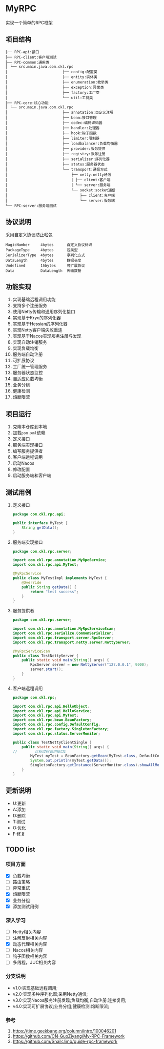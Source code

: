 # MyRPC

实现一个简单的RPC框架

## 项目结构

```.
├── RPC-api:接口
├── RPC-client:客户端测试
├── RPC-common:通用类
│ └── src.main.java.com.ckl.rpc
│                         ├── config:配置类
│                         ├── entity:实体类
│                         ├── enumeration:枚举类
│                         ├── exception:异常类
│                         ├── factory:工厂类
│                         └── util:工具类
├── RPC-core:核心功能
│ └── src.main.java.com.ckl.rpc
│                         ├── annotation:自定义注解
│                         ├── bean:接口管理
│                         ├── codec:编码译码器
│                         ├── handler:处理器
│                         ├── hook:钩子函数
│                         ├── limiter:限制器
│                         ├── loadbalancer:负载均衡器
│                         ├── provider:服务提供
│                         ├── registry:服务注册
│                         ├── serializer:序列化器
│                         ├── status:服务器状态
│                         └── transport:通信方式
│                             ├── netty:netty通信
│                             │ ├── client:客户端
│                             │ └── server:服务端
│                             └── socket:socket通信
│                                 ├── client:客户端
│                                 └── server:服务端
└── RPC-server:服务端测试
```

## 协议说明

采用自定义协议防止粘包

```
MagicNumber     4bytes      自定义协议标识
PackageType     4bytes      包类型
SerializerType  4bytes      序列化方式
DataLength      4bytes      数据长度
Undefined       16bytes     可扩展协议
Data            DataLength  传输数据   
```

## 功能实现

1. 实现基础远程调用功能
2. 支持多个注册服务
3. 使用Netty传输和通用序列化接口
4. 实现基于Kryo的序列化器
5. 实现基于Hessian的序列化器
6. 实现Netty客户端失败重连
7. 实现基于Nacos实现服务注册与发现
8. 实现自动注销服务
9. 实现负载均衡
10. 服务端自动注册
11. 可扩展协议
12. 工厂统一管理服务
13. 服务器状态监控
14. 自适应负载均衡
15. 业务分组
16. 健康检测
17. 熔断限流

## 项目运行

1. 克隆本仓库到本地
2. 加载`pom.xml`依赖
3. 定义接口
4. 服务端实现接口
5. 编写服务提供者
6. 客户端远程调用
7. 启动Nacos
8. 修改配置
9. 启动服务端和客户端

## 测试用例

1. 定义接口
    ```java
    package com.ckl.rpc.api;
   
    public interface MyTest {
        String getData();
    }
    ```
2. 服务端实现接口
    ```java
    package com.ckl.rpc.server;
   
    import com.ckl.rpc.annotation.MyRpcService;
    import com.ckl.rpc.api.MyTest;
   
    @MyRpcService
    public class MyTestImpl implements MyTest {
        @Override
        public String getData() {
            return "test success";
        }
    }
    ```
3. 服务提供者
    ```java
    package com.ckl.rpc.server;
    
    import com.ckl.rpc.annotation.MyRpcServiceScan;
    import com.ckl.rpc.serialize.CommonSerializer;
    import com.ckl.rpc.transport.server.RpcServer;
    import com.ckl.rpc.transport.netty.server.NettyServer;
    
    @MyRpcServiceScan
    public class TestNettyServer {
        public static void main(String[] args) {
            RpcServer server = new NettyServer("127.0.0.1", 9000);
            server.start();
        }
    }
    ```
4. 客户端远程调用

   ```java
   package com.ckl.rpc;
   
   import com.ckl.rpc.api.HelloObject;
   import com.ckl.rpc.api.HelloService;
   import com.ckl.rpc.api.MyTest;
   import com.ckl.rpc.bean.BeanFactory;
   import com.ckl.rpc.config.DefaultConfig;
   import com.ckl.rpc.factory.SingletonFactory;
   import com.ckl.rpc.status.ServerMonitor;
   
   public class TestNettyClientSingle {
       public static void main(String[] args) {
   //        远程过程调用接口1
           MyTest myTest = BeanFactory.getBean(MyTest.class, DefaultConfig.DEFAULT_GROUP);
           System.out.println(myTest.getData());
           SingletonFactory.getInstance(ServerMonitor.class).showAllMonitorContent();
       }
   }
   ```

## 更新说明

- U:更新
- A:添加
- D:删除
- T:测试
- O:优化
- F:修复

## TODO list

### 项目方面

- [x] 负载均衡
- [ ] 路由策略
- [ ] 异常重试
- [x] 熔断限流
- [x] 业务分组
- [x] 添加测试用例

### 深入学习

- [ ] Netty相关内容
- [ ] 注解反射相关内容
- [x] 动态代理相关内容
- [ ] Nacos相关内容
- [ ] 钩子函数相关内容
- [ ] 多线程，JUC相关内容

### 分支说明

- v1.0:实现基础远程调用;
- v2.0:实现多种序列化器;采用Netty通信;
- v3.0:实现Nacos服务注册发现;负载均衡;自动注册;连接复用;
- v4.0:实现可扩展协议;业务分组;健康检测;熔断限流;

### 参考

1. https://time.geekbang.org/column/intro/100046201
2. https://github.com/CN-GuoZiyang/My-RPC-Framework
3. https://github.com/Snailclimb/guide-rpc-framework